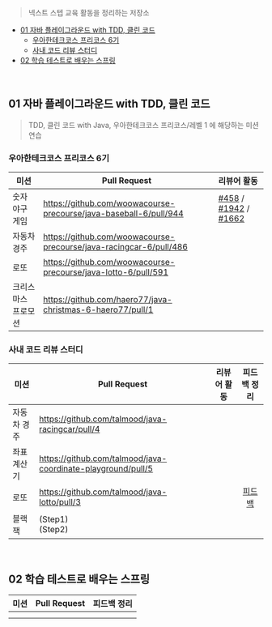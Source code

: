 > 넥스트 스텝 교육 활동을 정리하는 저장소

<!-- TOC -->
  * [01 자바 플레이그라운드 with TDD, 클린 코드](#01-자바-플레이그라운드-with-tdd-클린-코드)
    * [우아한테크코스 프리코스 6기](#우아한테크코스-프리코스-6기)
    * [사내 코드 리뷰 스터디](#사내-코드-리뷰-스터디)
  * [02 학습 테스트로 배우는 스프링](#02-학습-테스트로-배우는-스프링)
<!-- TOC -->

<br>

## 01 자바 플레이그라운드 with TDD, 클린 코드

> TDD, 클린 코드 with Java, 우아한테크코스 프리코스/레벨 1 에 해당하는 미션 연습

### 우아한테크코스 프리코스 6기

| 미션         | Pull Request                                                       | 리뷰어 활동                                                                                                                                                                                                                                |
|------------|--------------------------------------------------------------------|:--------------------------------------------------------------------------------------------------------------------------------------------------------------------------------------------------------------------------------------|
| 숫자 야구 게임   | https://github.com/woowacourse-precourse/java-baseball-6/pull/944  | [#458](https://github.com/woowacourse-precourse/java-baseball-6/pull/458) / [#1942](https://github.com/woowacourse-precourse/java-baseball-6/pull/1942) / [#1662](https://github.com/woowacourse-precourse/java-baseball-6/pull/1662) |
| 자동차 경주     | https://github.com/woowacourse-precourse/java-racingcar-6/pull/486 |                                                                                                                                                                                                                                       |
| 로또         | https://github.com/woowacourse-precourse/java-lotto-6/pull/591     |                                                                                                                                                                                                                                       |
| 크리스마스 프로모션 | https://github.com/haero77/java-christmas-6-haero77/pull/1         |                                                                                                                                                                                                                                       |

### 사내 코드 리뷰 스터디

| 미션     | Pull Request                                                 | 리뷰어 활동 |                                                                     피드백 정리                                                                     |
|--------|--------------------------------------------------------------|--------|:----------------------------------------------------------------------------------------------------------------------------------------------:|
| 자동차 경주 | https://github.com/talmood/java-racingcar/pull/4             |        |                                                                                                                                                |
| 좌표 계산기 | https://github.com/talmood/java-coordinate-playground/pull/5 |        |                                                                                                                                                |
| 로또     | https://github.com/talmood/java-lotto/pull/3                 |        | [피드백](https://github.com/haero77/next-step-archive/blob/main/%ED%94%BC%EB%93%9C%EB%B0%B1/01%20Java%20%EB%AF%B8%EC%85%98/%EB%A1%9C%EB%98%90.md) |
| 블랙잭    | (Step1) <br> (Step2)                                         |        |                                                                                                                                                |

<br>

## 02 학습 테스트로 배우는 스프링

| 미션 | Pull Request | 피드백 정리 |
|----|--------------|--------|
|    |              |        |
|    |              |        |
